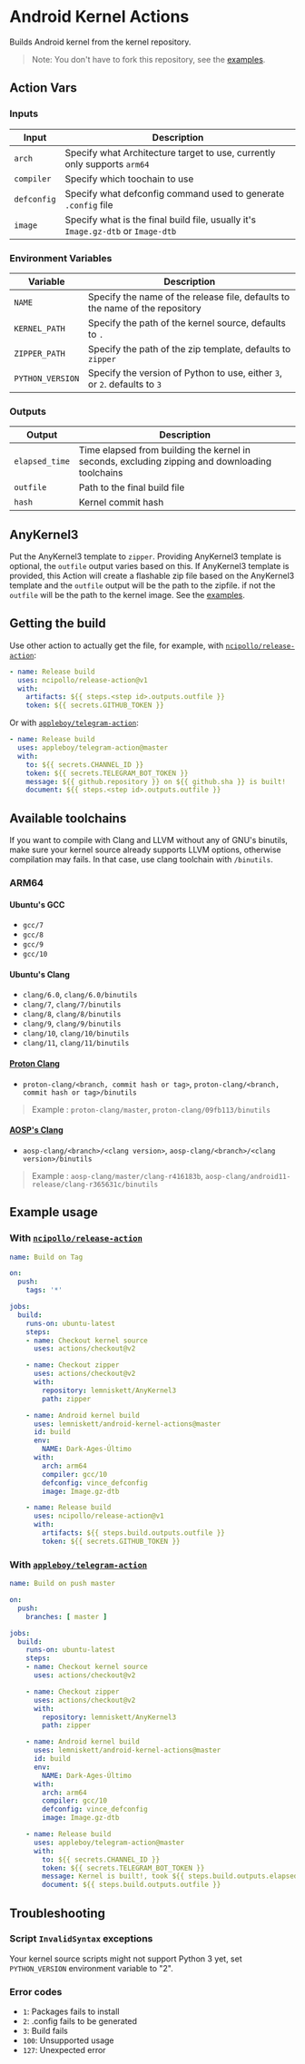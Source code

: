 # Android Kernel Actions

Builds Android kernel from the kernel repository.
> Note: You don't have to fork this repository, see the [examples](#example-usage).

## Action Vars

### Inputs

| Input | Description |
| --- | --- |
| `arch` | Specify what Architecture target to use, currently only supports `arm64` |
| `compiler` | Specify which toochain to use |
| `defconfig` | Specify what defconfig command used to generate `.config` file |
| `image` | Specify what is the final build file, usually it's `Image.gz-dtb` or `Image-dtb` |

### Environment Variables

| Variable | Description |
| --- | --- |
| `NAME` | Specify the name of the release file, defaults to the name of the repository |
| `KERNEL_PATH` | Specify the path of the kernel source, defaults to `.` |
| `ZIPPER_PATH` | Specify the path of the zip template, defaults to `zipper` |
| `PYTHON_VERSION` | Specify the version of Python to use, either `3`, or `2`. defaults to `3` |

### Outputs

| Output | Description |
| --- | --- |
| `elapsed_time` | Time elapsed from building the kernel in seconds, excluding zipping and downloading toolchains |
| `outfile` | Path to the final build file |
| `hash` | Kernel commit hash |

## AnyKernel3

Put the AnyKernel3 template to `zipper`. Providing AnyKernel3 template is optional, the `outfile` output varies based on this. If AnyKernel3 template is provided, this Action will create a flashable zip file based on the AnyKernel3 template and the `outfile` output will be the path to the zipfile. if not the `outfile` will be the path to the kernel image. See the [examples](#example-usage).

## Getting the build

Use other action to actually get the file, for example, with [`ncipollo/release-action`](https://github.com/ncipollo/release-action):

```yml
- name: Release build
  uses: ncipollo/release-action@v1
  with:
    artifacts: ${{ steps.<step id>.outputs.outfile }}
    token: ${{ secrets.GITHUB_TOKEN }}
```

Or with [`appleboy/telegram-action`](https://github.com/appleboy/telegram-action):

```yml
- name: Release build
  uses: appleboy/telegram-action@master
  with:
    to: ${{ secrets.CHANNEL_ID }}
    token: ${{ secrets.TELEGRAM_BOT_TOKEN }}
    message: ${{ github.repository }} on ${{ github.sha }} is built!
    document: ${{ steps.<step id>.outputs.outfile }}
```

## Available toolchains

If you want to compile with Clang and LLVM without any of GNU's binutils, make sure your kernel source already supports LLVM options, otherwise compilation may fails. In that case, use clang toolchain with `/binutils`.

### ARM64

#### Ubuntu's GCC

- `gcc/7`
- `gcc/8`
- `gcc/9`
- `gcc/10`

#### Ubuntu's Clang

- `clang/6.0`, `clang/6.0/binutils`
- `clang/7`, `clang/7/binutils`
- `clang/8`, `clang/8/binutils`
- `clang/9`, `clang/9/binutils`
- `clang/10`, `clang/10/binutils`
- `clang/11`, `clang/11/binutils`

#### [Proton Clang](https://github.com/kdrag0n/proton-clang)

- `proton-clang/<branch, commit hash or tag>`, `proton-clang/<branch, commit hash or tag>/binutils`
> Example : `proton-clang/master`, `proton-clang/09fb113/binutils`

#### [AOSP's Clang](https://android.googlesource.com/platform/prebuilts/clang/host/linux-x86/)

- `aosp-clang/<branch>/<clang version>`, `aosp-clang/<branch>/<clang version>/binutils`
> Example : `aosp-clang/master/clang-r416183b`, `aosp-clang/android11-release/clang-r365631c/binutils`

## Example usage

### With [`ncipollo/release-action`](https://github.com/ncipollo/release-action)
```yml
name: Build on Tag

on:
  push:
    tags: '*'

jobs:
  build:
    runs-on: ubuntu-latest
    steps:
    - name: Checkout kernel source
      uses: actions/checkout@v2

    - name: Checkout zipper
      uses: actions/checkout@v2
      with:
        repository: lemniskett/AnyKernel3
        path: zipper

    - name: Android kernel build
      uses: lemniskett/android-kernel-actions@master
      id: build
      env:
        NAME: Dark-Ages-Último
      with:
        arch: arm64
        compiler: gcc/10
        defconfig: vince_defconfig
        image: Image.gz-dtb

    - name: Release build
      uses: ncipollo/release-action@v1
      with:
        artifacts: ${{ steps.build.outputs.outfile }}
        token: ${{ secrets.GITHUB_TOKEN }}
```

### With [`appleboy/telegram-action`](https://github.com/appleboy/telegram-action)
```yml
name: Build on push master

on:
  push:
    branches: [ master ]

jobs:
  build:
    runs-on: ubuntu-latest
    steps:
    - name: Checkout kernel source
      uses: actions/checkout@v2

    - name: Checkout zipper
      uses: actions/checkout@v2
      with:
        repository: lemniskett/AnyKernel3
        path: zipper

    - name: Android kernel build
      uses: lemniskett/android-kernel-actions@master
      id: build
      env:
        NAME: Dark-Ages-Último
      with:
        arch: arm64
        compiler: gcc/10
        defconfig: vince_defconfig
        image: Image.gz-dtb

    - name: Release build
      uses: appleboy/telegram-action@master
      with:
        to: ${{ secrets.CHANNEL_ID }}
        token: ${{ secrets.TELEGRAM_BOT_TOKEN }}
        message: Kernel is built!, took ${{ steps.build.outputs.elapsed_time }} seconds.
        document: ${{ steps.build.outputs.outfile }}
```

## Troubleshooting

### Script `InvalidSyntax` exceptions

Your kernel source scripts might not support Python 3 yet, set `PYTHON_VERSION` environment variable to "2".

### Error codes

- `1`: Packages fails to install
- `2`: .config fails to be generated
- `3`: Build fails
- `100`: Unsupported usage
- `127`: Unexpected error
